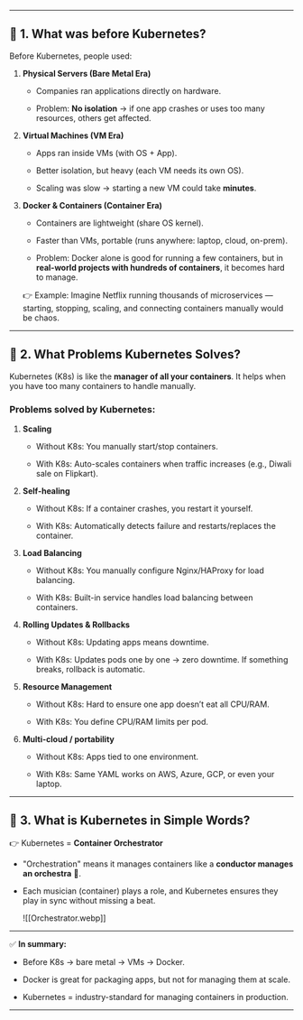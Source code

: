 
---

## 🔹 1. What was before Kubernetes?

Before Kubernetes, people used:

1. **Physical Servers (Bare Metal Era)**
    
    - Companies ran applications directly on hardware.
        
    - Problem: **No isolation** → if one app crashes or uses too many resources, others get affected.
        
2. **Virtual Machines (VM Era)**
    
    - Apps ran inside VMs (with OS + App).
        
    - Better isolation, but heavy (each VM needs its own OS).
        
    - Scaling was slow → starting a new VM could take **minutes**.
        
3. **Docker & Containers (Container Era)**
    
    - Containers are lightweight (share OS kernel).
        
    - Faster than VMs, portable (runs anywhere: laptop, cloud, on-prem).
        
    - Problem: Docker alone is good for running a few containers, but in **real-world projects with hundreds of containers**, it becomes hard to manage.
        
    
    👉 Example: Imagine Netflix running thousands of microservices — starting, stopping, scaling, and connecting containers manually would be chaos.
    

---

## 🔹 2. What Problems Kubernetes Solves?

Kubernetes (K8s) is like the **manager of all your containers**. It helps when you have too many containers to handle manually.

### Problems solved by Kubernetes:

1. **Scaling**
    
    - Without K8s: You manually start/stop containers.
        
    - With K8s: Auto-scales containers when traffic increases (e.g., Diwali sale on Flipkart).
        
2. **Self-healing**
    
    - Without K8s: If a container crashes, you restart it yourself.
        
    - With K8s: Automatically detects failure and restarts/replaces the container.
        
3. **Load Balancing**
    
    - Without K8s: You manually configure Nginx/HAProxy for load balancing.
        
    - With K8s: Built-in service handles load balancing between containers.
        
4. **Rolling Updates & Rollbacks**
    
    - Without K8s: Updating apps means downtime.
        
    - With K8s: Updates pods one by one → zero downtime. If something breaks, rollback is automatic.
        
5. **Resource Management**
    
    - Without K8s: Hard to ensure one app doesn’t eat all CPU/RAM.
        
    - With K8s: You define CPU/RAM limits per pod.
        
6. **Multi-cloud / portability**
    
    - Without K8s: Apps tied to one environment.
        
    - With K8s: Same YAML works on AWS, Azure, GCP, or even your laptop.
        

---

## 🔹 3. What is Kubernetes in Simple Words?

👉 Kubernetes = **Container Orchestrator**

- "Orchestration" means it manages containers like a **conductor manages an orchestra** 🎼.
    
- Each musician (container) plays a role, and Kubernetes ensures they play in sync without missing a beat. 

     ![[Orchestrator.webp]]

---

✅ **In summary:**

- Before K8s → bare metal → VMs → Docker.
    
- Docker is great for packaging apps, but not for managing them at scale.
    
- Kubernetes = industry-standard for managing containers in production.
    

---
